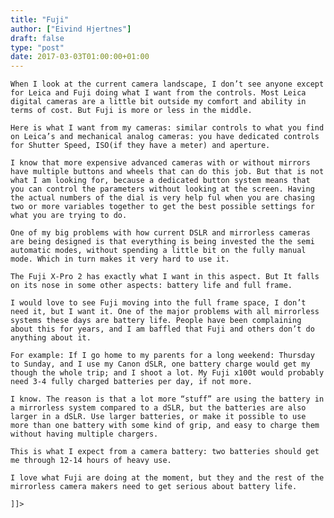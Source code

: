 ```yaml
---
title: "Fuji"
author: ["Eivind Hjertnes"]
draft: false
type: "post"
date: 2017-03-03T01:00:00+01:00
---
```


<div class="HTML">
  <div></div>

<p>

</div>

```text
When I look at the current camera landscape, I don’t see anyone except for Leica and Fuji doing what I want from the controls. Most Leica digital cameras are a little bit outside my comfort and ability in terms of cost. But Fuji is more or less in the middle.
```

<div class="HTML">
  <div></div>

</p>

</div>

<div class="HTML">
  <div></div>

<p>

</div>

```text
Here is what I want from my cameras: similar controls to what you find on Leica’s and mechanical analog cameras: you have dedicated controls for Shutter Speed, ISO(if they have a meter) and aperture.
```

<div class="HTML">
  <div></div>

</p>

</div>

<div class="HTML">
  <div></div>

<p>

</div>

```text
I know that more expensive advanced cameras with or without mirrors have multiple buttons and wheels that can do this job. But that is not what I am looking for, because a dedicated button system means that you can control the parameters without looking at the screen. Having the actual numbers of the dial is very help ful when you are chasing two or more variables together to get the best possible settings for what you are trying to do.
```

<div class="HTML">
  <div></div>

</p>

</div>

<div class="HTML">
  <div></div>

<p>

</div>

```text
One of my big problems with how current DSLR and mirrorless cameras are being designed is that everything is being invested the the semi automatic modes, without spending a little bit on the fully manual mode. Which in turn makes it very hard to use it.
```

<div class="HTML">
  <div></div>

</p>

</div>

<div class="HTML">
  <div></div>

<p>

</div>

```text
The Fuji X-Pro 2 has exactly what I want in this aspect. But It falls on its nose in some other aspects: battery life and full frame.
```

<div class="HTML">
  <div></div>

</p>

</div>

<div class="HTML">
  <div></div>

<p>

</div>

```text
I would love to see Fuji moving into the full frame space, I don’t need it, but I want it. One of the major problems with all mirrorless systems these days are battery life. People have been complaining about this for years, and I am baffled that Fuji and others don’t do anything about it.
```

<div class="HTML">
  <div></div>

</p>

</div>

<div class="HTML">
  <div></div>

<p>

</div>

```text
For example: If I go home to my parents for a long weekend: Thursday to Sunday, and I use my Canon dSLR, one battery charge would get my though the whole trip; and I shoot a lot. My Fuji x100t would probably need 3-4 fully charged batteries per day, if not more.
```

<div class="HTML">
  <div></div>

</p>

</div>

<div class="HTML">
  <div></div>

<p>

</div>

```text
I know. The reason is that a lot more “stuff” are using the battery in a mirrorless system compared to a dSLR, but the batteries are also larger in a dSLR. Use larger batteries, or make it possible to use more than one battery with some kind of grip, and easy to charge them without having multiple chargers.
```

<div class="HTML">
  <div></div>

</p>

</div>

<div class="HTML">
  <div></div>

<p>

</div>

```text
This is what I expect from a camera battery: two batteries should get me through 12-14 hours of heavy use.
```

<div class="HTML">
  <div></div>

</p>

</div>

<div class="HTML">
  <div></div>

<p>

</div>

```text
I love what Fuji are doing at the moment, but they and the rest of the mirrorless camera makers need to get serious about battery life.
```

<div class="HTML">
  <div></div>

</p>

</div>

<div class="HTML">
  <div></div>

<p>

</div>

```text
]]>
```

<div class="HTML">
  <div></div>

</p>

</div>
